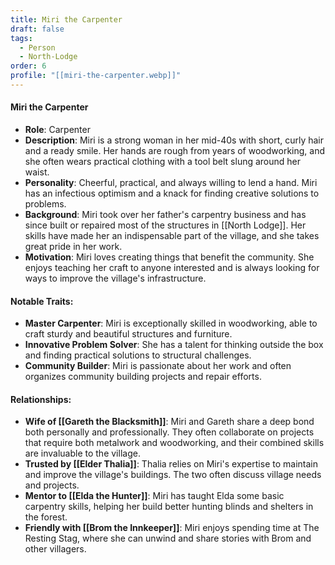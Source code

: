 ```yaml
---
title: Miri the Carpenter
draft: false
tags:
  - Person
  - North-Lodge
order: 6
profile: "[[miri-the-carpenter.webp]]"
---
```

#### Miri the Carpenter

- **Role**: Carpenter
- **Description**: Miri is a strong woman in her mid-40s with short, curly hair and a ready smile. Her hands are rough from years of woodworking, and she often wears practical clothing with a tool belt slung around her waist.
- **Personality**: Cheerful, practical, and always willing to lend a hand. Miri has an infectious optimism and a knack for finding creative solutions to problems.
- **Background**: Miri took over her father's carpentry business and has since built or repaired most of the structures in [[North Lodge]]. Her skills have made her an indispensable part of the village, and she takes great pride in her work.
- **Motivation**: Miri loves creating things that benefit the community. She enjoys teaching her craft to anyone interested and is always looking for ways to improve the village's infrastructure.

#### Notable Traits:

- **Master Carpenter**: Miri is exceptionally skilled in woodworking, able to craft sturdy and beautiful structures and furniture.
- **Innovative Problem Solver**: She has a talent for thinking outside the box and finding practical solutions to structural challenges.
- **Community Builder**: Miri is passionate about her work and often organizes community building projects and repair efforts.

#### Relationships:

- **Wife of [[Gareth the Blacksmith]]**: Miri and Gareth share a deep bond both personally and professionally. They often collaborate on projects that require both metalwork and woodworking, and their combined skills are invaluable to the village.
- **Trusted by [[Elder Thalia]]**: Thalia relies on Miri's expertise to maintain and improve the village's buildings. The two often discuss village needs and projects.
- **Mentor to [[Elda the Hunter]]**: Miri has taught Elda some basic carpentry skills, helping her build better hunting blinds and shelters in the forest.
- **Friendly with [[Brom the Innkeeper]]**: Miri enjoys spending time at The Resting Stag, where she can unwind and share stories with Brom and other villagers.